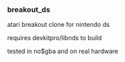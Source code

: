 ### breakout_ds

atari breakout clone for nintendo ds

requires devkitpro/libnds to build

tested in no$gba and on real hardware
